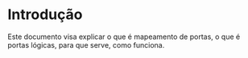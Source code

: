 # Introdução
Este documento visa explicar o que é mapeamento de portas, o que é portas lógicas, para que serve, como funciona. 